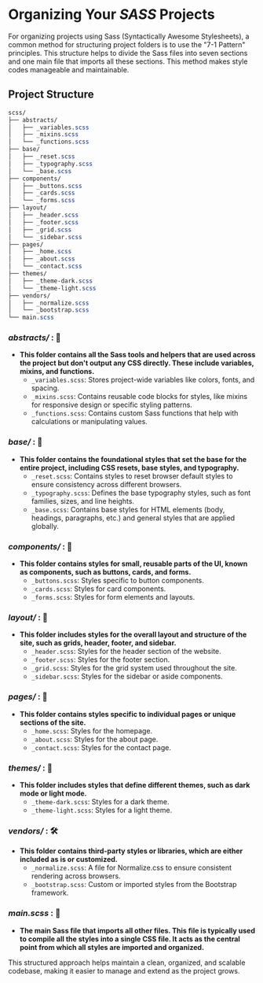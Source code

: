 # Organizing Your _SASS_ Projects

For organizing projects using Sass (Syntactically Awesome Stylesheets), a common method for structuring project folders is to use the "7-1 Pattern" principles. This structure helps to divide the Sass files into seven sections and one main file that imports all these sections. This method makes style codes manageable and maintainable.

## Project Structure

```scss
scss/
├── abstracts/
│   ├── _variables.scss
│   ├── _mixins.scss
│   └── _functions.scss
├── base/
│   ├── _reset.scss
│   ├── _typography.scss
│   └── _base.scss
├── components/
│   ├── _buttons.scss
│   ├── _cards.scss
│   └── _forms.scss
├── layout/
│   ├── _header.scss
│   ├── _footer.scss
│   ├── _grid.scss
│   └── _sidebar.scss
├── pages/
│   ├── _home.scss
│   ├── _about.scss
│   └── _contact.scss
├── themes/
│   ├── _theme-dark.scss
│   └── _theme-light.scss
├── vendors/
│   ├── _normalize.scss
│   └── _bootstrap.scss
└── main.scss
```

### _abstracts/_ : 📁

- **This folder contains all the Sass tools and helpers that are used across the project but don't output any CSS directly. These include variables, mixins, and functions.**<br>
  - `_variables.scss`: Stores project-wide variables like colors, fonts, and spacing.
  - `_mixins.scss`: Contains reusable code blocks for styles, like mixins for responsive design or specific styling patterns.
  - `_functions.scss`: Contains custom Sass functions that help with calculations or manipulating values.

### _base/_ : 🧱

- **This folder contains the foundational styles that set the base for the entire project, including CSS resets, base styles, and typography.**<br>
  - `_reset.scss`: Contains styles to reset browser default styles to ensure consistency across different browsers.
  - `_typography.scss`: Defines the base typography styles, such as font families, sizes, and line heights.
  - `_base.scss`: Contains base styles for HTML elements (body, headings, paragraphs, etc.) and general styles that are applied globally.

### _components/_ : 🧩

- **This folder contains styles for small, reusable parts of the UI, known as components, such as buttons, cards, and forms.**<br>
  - `_buttons.scss`: Styles specific to button components.
  - `_cards.scss`: Styles for card components.
  - `_forms.scss`: Styles for form elements and layouts.

### _layout/_ : 📐

- **This folder includes styles for the overall layout and structure of the site, such as grids, header, footer, and sidebar.**<br>
  - `_header.scss`: Styles for the header section of the website.
  - `_footer.scss`: Styles for the footer section.
  - `_grid.scss`: Styles for the grid system used throughout the site.
  - `_sidebar.scss`: Styles for the sidebar or aside components.

### _pages/_ : 📄

- **This folder contains styles specific to individual pages or unique sections of the site.**<br>
  - `_home.scss`: Styles for the homepage.
  - `_about.scss`: Styles for the about page.
  - `_contact.scss`: Styles for the contact page.

### _themes/_ : 🎨

- **This folder includes styles that define different themes, such as dark mode or light mode.**<br>
  - `_theme-dark.scss`: Styles for a dark theme.
  - `_theme-light.scss`: Styles for a light theme.

### _vendors/_ : 🛠️

- **This folder contains third-party styles or libraries, which are either included as is or customized.**<br>
  - `_normalize.scss`: A file for Normalize.css to ensure consistent rendering across browsers.
  - `_bootstrap.scss`: Custom or imported styles from the Bootstrap framework.

### _main.scss_ : 📜

- **The main Sass file that imports all other files. This file is typically used to compile all the styles into a single CSS file. It acts as the central point from which all styles are imported and organized.**

This structured approach helps maintain a clean, organized, and scalable codebase, making it easier to manage and extend as the project grows.
